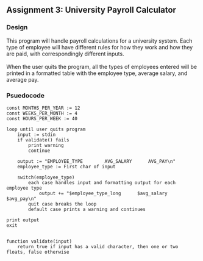 ## Assignment 3: University Payroll Calculator

### Design
This program will handle payroll calculations for a university system.
Each type of employee will have different rules for how they work and how they are paid,
with correspondingly different inputs. \
\
When the user quits the program, all the types of employees entered will be printed in a formatted
table with the employee type, average salary, and average pay.

### Psuedocode
```
const MONTHS_PER_YEAR := 12
const WEEKS_PER_MONTH := 4
const HOURS_PER_WEEK := 40

loop until user quits program
    input := stdin
    if validate() fails
        print warning
        continue

    output := "EMPLOYEE_TYPE        AVG_SALARY      AVG_PAY\n"
    employee_type := First char of input
    
    switch(employee_type)
        each case handles input and formatting output for each employee type
            output += "$employee_type_long      $avg_salary     $avg_pay\n"
        quit case breaks the loop
        default case prints a warning and continues

print output
exit


function validate(input)
    return true if input has a valid character, then one or two floats, false otherwise
```
